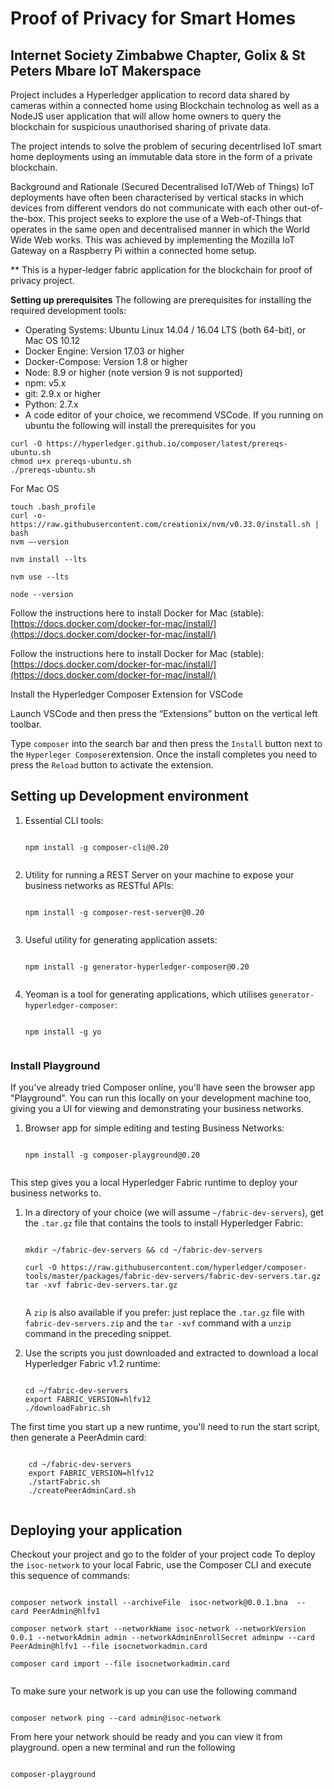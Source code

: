 # Proof of Privacy for Smart Homes

## Internet Society Zimbabwe Chapter, Golix & St Peters Mbare IoT Makerspace

Project includes a Hyperledger application to record data shared by cameras within a connected home using Blockchain technolog as well as a NodeJS user application that will allow home owners to query the blockchain for suspicious unauthorised sharing of private data. 

The project intends to solve the problem of securing decentrlised IoT smart home deployments using an immutable data store in the form of a private blockchain.  

Background and Rationale (Secured Decentralised IoT/Web of Things)
IoT deployments have often been characterised by vertical stacks in which devices from different vendors do not communicate with each other out-of-the-box. This project seeks to explore the use of a Web-of-Things that operates in the same open and decentralised manner in which the World Wide Web works. This was achieved by implementing the Mozilla IoT Gateway on a Raspberry Pi within a connected home setup. 

**
This is a hyper-ledger fabric application for the blockchain for proof of privacy project.

**Setting up prerequisites** 
The following are prerequisites for installing the required development tools:
-   Operating Systems: Ubuntu Linux 14.04 / 16.04 LTS (both 64-bit), or Mac OS 10.12
-   Docker Engine: Version 17.03 or higher
-   Docker-Compose: Version 1.8 or higher
-   Node: 8.9 or higher (note version 9 is not supported)
-   npm: v5.x
-   git: 2.9.x or higher
-   Python: 2.7.x
-   A code editor of your choice, we recommend VSCode.
If you running on ubuntu the following will install the prerequisites for you
```
curl -O https://hyperledger.github.io/composer/latest/prereqs-ubuntu.sh
chmod u+x prereqs-ubuntu.sh
./prereqs-ubuntu.sh
```
For Mac OS
```
touch .bash_profile
curl -o- https://raw.githubusercontent.com/creationix/nvm/v0.33.0/install.sh | bash
nvm —-version

nvm install --lts

nvm use --lts

node --version
```

Follow the instructions here to install Docker for Mac (stable): [https://docs.docker.com/docker-for-mac/install/](https://docs.docker.com/docker-for-mac/install/)

Follow the instructions here to install Docker for Mac (stable): [https://docs.docker.com/docker-for-mac/install/](https://docs.docker.com/docker-for-mac/install/)

 Install the Hyperledger Composer Extension for VSCode

Launch VSCode and then press the “Extensions” button on the vertical left toolbar.

Type  `composer`  into the search bar and then press the  `Install`  button next to the  `Hyperleger Composer`extension. Once the install completes you need to press the  `Reload`  button to activate the extension.

## Setting up Development environment
1.  Essential CLI tools:
    
    ```
    
    npm install -g composer-cli@0.20
    
    
    ```
    
2.  Utility for running a REST Server on your machine to expose your business networks as RESTful APIs:
    
    
    ```
    
    npm install -g composer-rest-server@0.20
    
    
    ```
    
3.  Useful utility for generating application assets:
    
    
    ```
    
    npm install -g generator-hyperledger-composer@0.20
    
    
    ```
    
4.  Yeoman is a tool for generating applications, which utilises  `generator-hyperledger-composer`:
     
    ```
    
    npm install -g yo
    
    
    ```
    
### Install Playground

If you've already tried Composer online, you'll have seen the browser app "Playground". You can run this locally on your development machine too, giving you a UI for viewing and demonstrating your business networks.

1.  Browser app for simple editing and testing Business Networks:
    
    
    ```
    
    npm install -g composer-playground@0.20
    
    
    ```

This step gives you a local Hyperledger Fabric runtime to deploy your business networks to.

1.  In a directory of your choice (we will assume  `~/fabric-dev-servers`), get the  `.tar.gz`  file that contains the tools to install Hyperledger Fabric:
    
    
    ```
    
    mkdir ~/fabric-dev-servers && cd ~/fabric-dev-servers
    
    curl -O https://raw.githubusercontent.com/hyperledger/composer-tools/master/packages/fabric-dev-servers/fabric-dev-servers.tar.gz
    tar -xvf fabric-dev-servers.tar.gz
    
    
    ```
    
    A  `zip`  is also available if you prefer: just replace the  `.tar.gz`  file with  `fabric-dev-servers.zip`  and the  `tar -xvf`  command with a  `unzip`  command in the preceding snippet.
    
2.  Use the scripts you just downloaded and extracted to download a local Hyperledger Fabric v1.2 runtime:
    
    
    ```
    
    cd ~/fabric-dev-servers
    export FABRIC_VERSION=hlfv12
    ./downloadFabric.sh
    
    ```
    

The first time you start up a new runtime, you'll need to run the start script, then generate a PeerAdmin card:



```

    cd ~/fabric-dev-servers
    export FABRIC_VERSION=hlfv12
    ./startFabric.sh
    ./createPeerAdminCard.sh
    
```
## Deploying your application

Checkout your project and go to the folder of your project code
To deploy the `isoc-network` to your local Fabric, use the Composer CLI and execute this sequence of commands:

```

composer network install --archiveFile  isoc-network@0.0.1.bna  -- card PeerAdmin@hlfv1

composer network start --networkName isoc-network --networkVersion 0.0.1 --networkAdmin admin --networkAdminEnrollSecret adminpw --card PeerAdmin@hlfv1 --file isocnetworkadmin.card

composer card import --file isocnetworkadmin.card


```

To make sure your network is up you can use the following command

```

composer network ping --card admin@isoc-network

```
From here your network should be ready and you can view it from playground.
open a new terminal and run the following 

```

composer-playground

```
